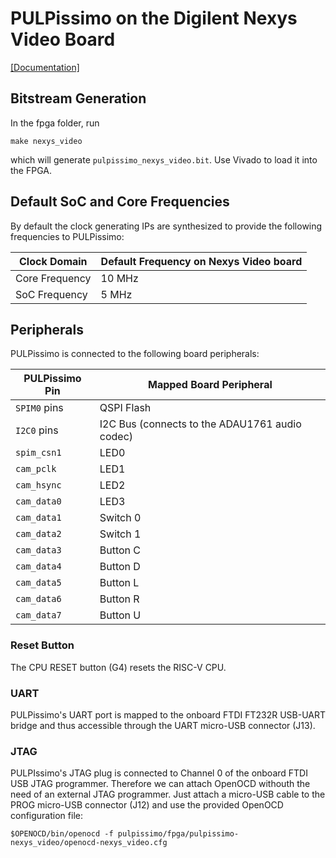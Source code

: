 # PULPissimo on the Digilent Nexys Video Board
[\[Documentation\]](https://reference.digilentinc.com/reference/programmable-logic/nexys-video/start)

## Bitstream Generation
In the fpga folder, run
```Shell
make nexys_video
```
which will generate `pulpissimo_nexys_video.bit`.
Use Vivado to load it into the FPGA.

## Default SoC and Core Frequencies

By default the clock generating IPs are synthesized to provide the following frequencies to PULPissimo:

| Clock Domain   | Default Frequency on Nexys Video board |
|----------------|----------------------------------------|
| Core Frequency | 10 MHz                                 |
| SoC Frequency  |  5 MHz                                 |


## Peripherals
PULPissimo is connected to the following board peripherals:


| PULPissimo Pin | Mapped Board Peripheral                             |
|----------------|-----------------------------------------------------|
| `SPIM0` pins   | QSPI Flash                                          |
| `I2C0` pins    | I2C Bus (connects to the ADAU1761 audio codec)      |
| `spim_csn1`    | LED0                                                |
| `cam_pclk`     | LED1                                                |
| `cam_hsync`    | LED2                                                |
| `cam_data0`    | LED3                                                |
| `cam_data1`    | Switch 0                                            |
| `cam_data2`    | Switch 1                                            |
| `cam_data3`    | Button C                                            |
| `cam_data4`    | Button D                                            |
| `cam_data5`    | Button L                                            |
| `cam_data6`    | Button R                                            |
| `cam_data7`    | Button U                                            |

### Reset Button
The CPU RESET button (G4) resets the RISC-V CPU.

### UART
PULPissimo's UART port is mapped to the onboard FTDI FT232R USB-UART bridge and thus accessible through the UART micro-USB connector (J13).

### JTAG
PULPIssimo's JTAG plug is connected to Channel 0 of the onboard FTDI USB JTAG programmer.
Therefore we can attach OpenOCD withouth the need of an external JTAG programmer.
Just attach a micro-USB cable to the PROG micro-USB connector (J12) and use the provided OpenOCD configuration file:

```Shell
$OPENOCD/bin/openocd -f pulpissimo/fpga/pulpissimo-nexys_video/openocd-nexys_video.cfg
```
